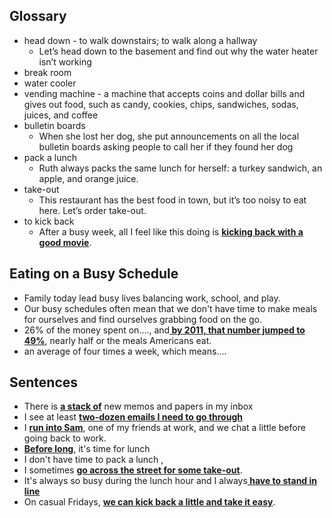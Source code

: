 ## Glossary
- head down - to walk downstairs; to walk along a hallway
	- Let’s head down to the basement and find out why the water heater isn’t working
- break room
- water cooler
- vending machine - a machine that accepts coins and dollar bills and gives out food, such as candy, cookies, chips, sandwiches, sodas, juices, and coffee
- bulletin boards
	- When she lost her dog, she put announcements on all the local bulletin boards asking people to call her if they found her dog
- pack a lunch
	- Ruth always packs the same lunch for herself: a turkey sandwich, an apple, and orange juice.
- take-out
	- This restaurant has the best food in town, but it’s too noisy to eat here. Let’s order take-out.
- to kick back
	- After a busy week, all I feel like this doing is <b><u>kicking back with a good movie</u></b>.

## Eating on a Busy Schedule
- Family today lead busy lives balancing work, school, and play.
- Our busy schedules often mean that we don't have time to  make meals for ourselves and find ourselves grabbing food on the go.
- 26% of the money spent on...., and<b><u> by 2011, that number jumped to 49%</u></b>, nearly half or the meals Americans eat.
- an average of four times a week, which means....

## Sentences
- There is <b><u>a stack of</u></b> new memos and papers in my inbox
- I see at least <b><u>two-dozen emails I need to go through</u></b>
- I <b><u>run into Sam</u></b>, one of my friends at work, and we chat a little before going back to work.
- <b><u>Before long</u></b>, it's time for lunch
- I don't have time to pack a lunch ,
- I sometimes <b><u>go across the street for some take-out</u></b>.
- It's always so busy during the lunch hour and I always<b><u> have to stand in line</u></b>
- On casual Fridays, <b><u>we can kick back a little and take it  easy</u></b>.